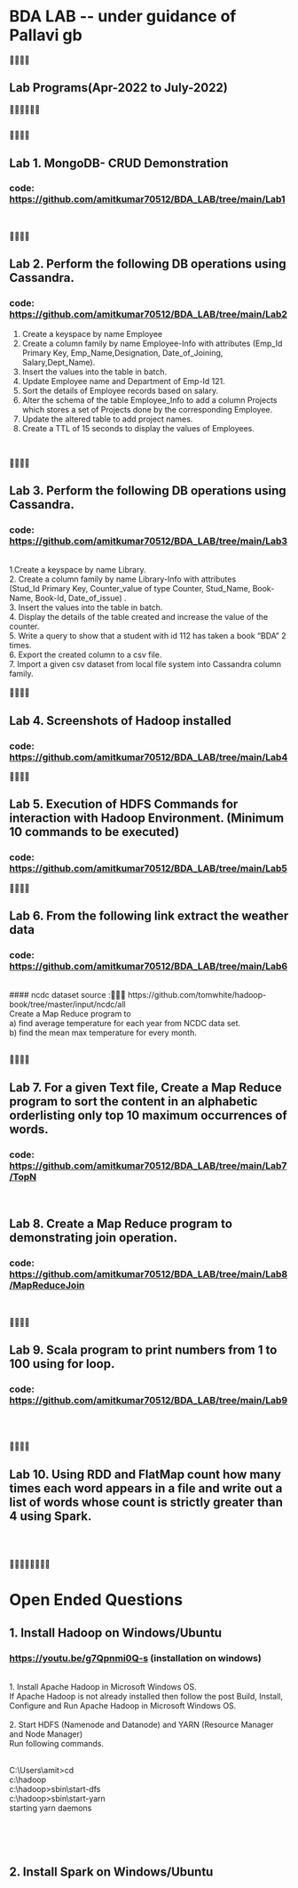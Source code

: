 # BDA LAB -- under guidance of Pallavi gb 
💢💢💢💢
## Lab Programs(Apr-2022 to July-2022)
📘📘📘📘📘📘
##

🔲🔲🔲🔲
## Lab 1.    MongoDB- CRUD Demonstration
###  code: https://github.com/amitkumar70512/BDA_LAB/tree/main/Lab1
</br>

🔲🔲🔲🔲
## Lab 2.    Perform the following DB operations using Cassandra.
###  code: https://github.com/amitkumar70512/BDA_LAB/tree/main/Lab2

1. Create a keyspace by name Employee
2. Create a column family by name Employee-Info with attributes (Emp_Id Primary Key, Emp_Name,Designation, Date_of_Joining, Salary,Dept_Name).
3. Insert the values into the table in batch.
4. Update Employee name and Department of Emp-Id 121.
5. Sort the details of Employee records based on salary.
6. Alter the schema of the table Employee_Info to add a column Projects which stores a set of Projects done by the corresponding Employee.
7. Update the altered table to add project names.
8. Create a TTL of 15 seconds to display the values of Employees.
</br>

🔲🔲🔲🔲
## Lab 3. Perform the following DB operations using Cassandra.
###  code: https://github.com/amitkumar70512/BDA_LAB/tree/main/Lab3      
<br/>
1.Create a keyspace by name Library.       <br/>
2. Create a column family by name Library-Info with attributes<br/>
                     (Stud_Id Primary Key,
                     Counter_value of type Counter,
                     Stud_Name, Book-Name, Book-Id,
                     Date_of_issue) .<br/>          
3. Insert the values into the table in batch.<br/>
4. Display the details of the table created and increase the value of the counter.<br/>
5. Write a query to show that a student with id 112 has taken a book “BDA” 2 times.     <br/>
6. Export the created column to a csv file.      <br/>
7. Import a given csv dataset from local file system into Cassandra column family.<br/>

<br/>
🔲🔲🔲🔲

## Lab 4.  Screenshots of Hadoop installed
### code: https://github.com/amitkumar70512/BDA_LAB/tree/main/Lab4

🔲🔲🔲🔲
<br/>
 
## Lab 5. Execution of HDFS Commands for interaction with Hadoop Environment. (Minimum 10 commands to be executed)
###  code: https://github.com/amitkumar70512/BDA_LAB/tree/main/Lab5


🔲🔲🔲🔲


## Lab  6. From the following link extract the weather data
###  code: https://github.com/amitkumar70512/BDA_LAB/tree/main/Lab6
<br/>
#### ncdc dataset source :🔗🔗🔗 https://github.com/tomwhite/hadoop-book/tree/master/input/ncdc/all 
<br/>
Create a Map Reduce program to<br/>
a) find average temperature for each year from NCDC data set.<br/>
b) find the mean max temperature for every month. <br/>
<br/>

🔲🔲🔲🔲

## Lab 7.  For a given Text file, Create a Map Reduce program to sort the content in an alphabetic orderlisting only top 10 maximum occurrences of words.
### code: https://github.com/amitkumar70512/BDA_LAB/tree/main/Lab7/TopN 
<br/>

## Lab 8.  Create a Map Reduce program to demonstrating join operation.
### code: https://github.com/amitkumar70512/BDA_LAB/tree/main/Lab8/MapReduceJoin
<br/>

🔲🔲🔲🔲
## Lab 9. Scala program to print numbers from 1 to 100 using for loop.
### code: https://github.com/amitkumar70512/BDA_LAB/tree/main/Lab9
<br/>
<br/>

🔲🔲🔲🔲
## Lab 10.  Using RDD and FlatMap count how many times each word appears in a file and write out a list of words whose count is strictly greater than 4 using Spark.

<br/>
<br/>

 
🔲🔲🔲🔲🔲🔲🔲🔲

# Open Ended Questions


## 1.    Install Hadoop on Windows/Ubuntu
###   https://youtu.be/g7Qpnmi0Q-s (installation on windows)
 <br/>
 1. Install Apache Hadoop  in Microsoft Windows OS. <br/>
 If Apache Hadoop  is not already installed then follow the post Build, Install, Configure and Run Apache Hadoop  in Microsoft Windows OS.
<br/><br/>
 2. Start HDFS (Namenode and Datanode) and YARN (Resource Manager and Node Manager) <br/>
 Run following commands. <br/>

<br/> C:\Users\amit>cd 
<br/>c:\hadoop
<br/>c:\hadoop>sbin\start-dfs
<br/>c:\hadoop>sbin\start-yarn
<br/>  starting yarn daemons

<br/><br/><br/>

## 2.    Install Spark on Windows/Ubuntu
